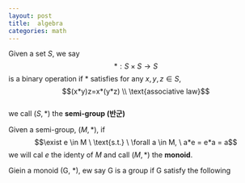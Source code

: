 ```yaml
---
layout: post
title:  algebra
categories: math
---
```


Given a set $S$, we say $$*:S \times S\rightarrow S$$ is a binary operation if $*$ satisfies for any $x, y, z \in S$, 
$$(x*y)z=x*(y*z) \\ \text{associative law}$$  
we call $(S, *)$ the **semi-group (반군)**  

Given a semi-group, $(M, *)$, if $$\exist e \in M \ \text{s.t.} \ \forall a \in M, \ a*e = e*a = a$$
we will cal $e$ the identy of $M$ and call $(M,*)$ the **monoid**.  

Giein a monoid (G, *), ew say G is a group if G satisfy the following 